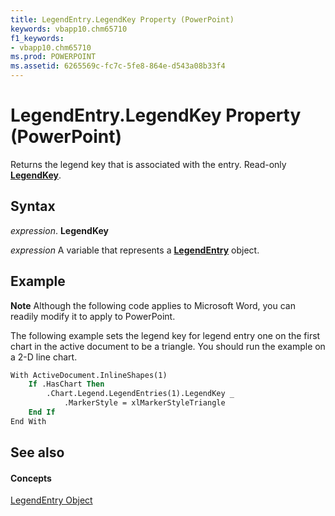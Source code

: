 ```yaml
---
title: LegendEntry.LegendKey Property (PowerPoint)
keywords: vbapp10.chm65710
f1_keywords:
- vbapp10.chm65710
ms.prod: POWERPOINT
ms.assetid: 6265569c-fc7c-5fe8-864e-d543a08b33f4
---
```



# LegendEntry.LegendKey Property (PowerPoint)

Returns the legend key that is associated with the entry. Read-only  **[LegendKey](legendkey-object-powerpoint.md)**.


## Syntax

 _expression_. **LegendKey**

 _expression_ A variable that represents a **[LegendEntry](legendentry-object-powerpoint.md)** object.


## Example




 **Note**  Although the following code applies to Microsoft Word, you can readily modify it to apply to PowerPoint.

The following example sets the legend key for legend entry one on the first chart in the active document to be a triangle. You should run the example on a 2-D line chart.




```vb
With ActiveDocument.InlineShapes(1)
    If .HasChart Then
        .Chart.Legend.LegendEntries(1).LegendKey _
            .MarkerStyle = xlMarkerStyleTriangle
    End If
End With
```


## See also


#### Concepts


[LegendEntry Object](legendentry-object-powerpoint.md)

